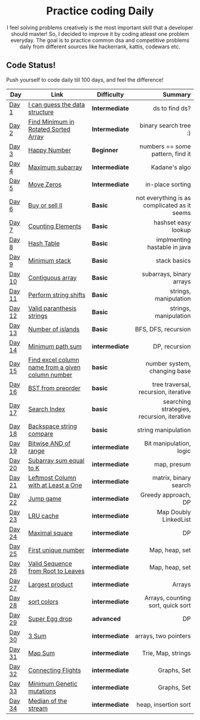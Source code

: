 
<h1 align="center">
  Practice coding Daily
</h1>

<p align="center">
  I feel solving problems creatively is the most important skill that a developer should master! 
  So, I decided to improve it by coding atleast one problem everyday.
  The goal is to practice common dsa and competitive problems daily from different sources like hackerrank, kattis, codewars etc.
</p>


## Code Status!

Push yourself to code daily till 100 days, and feel the difference!

| Day | Link | Difficulty | Summary
| ------------ | ---------- | ----- | -----------: |
| [Day 1](./Each%20day%20code%day!/kattis/find%datastructure/) | [I can guess the data structure](https://open.kattis.com/problems/guessthedatastructure/) | **Intermediate** |ds to find ds?|
| [Day 2](./Each%20day%20code%day!/leetcode/Find%20Minimum%20in%20Rotated%20Sorted%20Array/) | [Find Minimum in Rotated Sorted Array](https://leetcode.com/problems/find-minimum-in-rotated-sorted-array) | **Intermediate** |binary search tree :) |
| [Day 3](./Each%20day%20code%day!/leetcode/Happy%2Number/) | [Happy Number](https://leetcode.com/explore/other/card/30-day-leetcoding-challenge/528/week-1/3284/) | **Beginner** |numbers == some pattern, find it|
| [Day 4](./Each%20day%20code%day!/leetcode/Maximum%20subarray/) | [Maximum subarray](https://leetcode.com/explore/other/card/30-day-leetcoding-challenge/528/week-1/3285/) | **Intermediate** | Kadane's algo |
| [Day 5](./Each%20day%20code%day!/leetcode/Move%20zeros/) | [Move Zeros](https://leetcode.com/explore/other/card/30-day-leetcoding-challenge/528/week-1/3286/) | **Intermediate** | in-place sorting |
| [Day 6](./Each%20day%20code%day!/leetcode/buy%20sell%20II/) | [Buy or sell II](https://leetcode.com/explore/other/card/30-day-leetcoding-challenge/528/week-1/3287/) | **Basic** | not everything is as complicated as it seems |
| [Day 7](./Each%20day%20code%day!/leetcode/counting%20elements/) | [Counting Elements](https://leetcode.com/explore/other/card/30-day-leetcoding-challenge/528/week-1/3288/) | **Basic** | hashset easy lookup |
| [Day 8](./Each%20day%20code%day!/random/Hash%20Table/java) | [Hash Table]() | **Basic** | implmenting hastable in java |
| [Day 9](./Each%20day%20code%day!/leetcode/min%20stack/) | [Minimum stack](https://leetcode.com/explore/challenge/card/30-day-leetcoding-challenge/529/week-2/3292/) | **Basic** | stack basics |
| [Day 10](./Each%20day%20code%day!/leetcode/contiguous%20array/) | [Contiguous array](https://leetcode.com/explore/challenge/card/30-day-leetcoding-challenge/529/week-2/3298/) | **Basic** | subarrays, binary arrays |
| [Day 11](./Each%20day%20code%day!/leetcode/perform%20string%20shifts/) | [Perform string shifts](https://leetcode.com/explore/challenge/card/30-day-leetcoding-challenge/529/week-2/3299/) | **Basic** |strings, manipulation |
| [Day 12](./Each%20day%20code%day!/leetcode/valid%20prth%20strings/) | [Valid paranthesis strings](https://leetcode.com/explore/challenge/card/30-day-leetcoding-challenge/530/week-3/3301/) | **Basic** |strings, manipulation |
| [Day 13](./Each%20day%20code%day!/leetcode/number%20of%20islnds/) | [Number of islands](https://leetcode.com/explore/challenge/card/30-day-leetcoding-challenge/530/week-3/3302/) | **Basic** |BFS, DFS, recursion |
| [Day 14](./Each%20day%20code%day!/leetcode/minimum%20path%20sum/) | [Minimum path sum](https://leetcode.com/explore/challenge/card/30-day-leetcoding-challenge/530/week-3/3303/) | **intermediate** |DP, recursion |
|[Day 15](./Each%20day%20code%day!/random/Excel%20column%20name%20from%20a%20given%20column%20number/) | [Find excel column name from a given column number](https://www.geeksforgeeks.org/find-excel-column-name-given-number/) | **basic** |number system, changing base |
|[Day 16](./Each%20day%20code%day!/random/BST%20from%20preorder/) | [BST from preorder](https://leetcode.com/explore/challenge/card/30-day-leetcoding-challenge/530/week-3/3305/) | **basic** |tree traversal, recursion, iterative |
|[Day 17](./Each%20day%20code%day!/random/Binary%20Search/) | [Search Index](https://leetcode.com/explore/challenge) | **basic** |searching strategies, recursion, iterative |
|[Day 18](./Each%20day%20code%day!/leetcode/backspace%20string%20compare/) | [Backspace string compare](https://leetcode.com/explore/challenge) | **basic** |string manipulation|
|[Day 19](./Each%20day%20code%day!/leetcode/bitwise%20and%20of%20range/) | [Bitwise AND of range](https://leetcode.com/explore/challenge) | **intermediate** |Bit manipulation, logic|
|[Day 20](./Each%20day%20code%day!/leetcode/Subarray%20sum%20equals%20K/) | [Subarray sum equal to K](https://leetcode.com/explore/challenge) | **intermediate** |map, presum|
|[Day 21](./Each%20day%20code%day!/leetcode/Leftmost%20Column%20with%20at%20Least%20a%20One/) | [Leftmost Column with at Least a One](https://leetcode.com/explore/challenge/card/30-day-leetcoding-challenge/530/week-3/3306/) | **intermediate** |matrix, binary search|
|[Day 22](./Each%20day%20code%day!/leetcode/Jump%20game/) | [Jump game](https://leetcode.com/explore/challenge/card/30-day-leetcoding-challenge/531/week-4/3310/) | **intermediate** |Greedy approach, DP|
|[Day 23](./Each%20day%20code%day!/leetcode/LRU%20cache/) | [LRU cache](https://leetcode.com/explore/challenge/card/30-day-leetcoding-challenge/531/week-4/3309/) | **intermediate** |Map Doubly LinkedList|
|[Day 24](./Each%20day%20code%day!/leetcode/Maximal%20square/) | [Maximal square](https://leetcode.com/explore/challenge/card/30-day-leetcoding-challenge/531/week-4/3312/) | **intermediate** |DP|
|[Day 25](./Each%20day%20code%day!/leetcode/First%20unique%20number/) | [First unique number](https://leetcode.com/explore/challenge/card/30-day-leetcoding-challenge/531/week-4/3313/) | **intermediate** |Map, heap, set|
|[Day 26](./Each%20day%20code%day!/leetcode/Valid%20Sequence%20from%20Root%20to%20Leaves/) | [Valid Sequence from Root to Leaves](https://leetcode.com/explore/challenge/card/30-day-leetcoding-challenge/532/week-5/3315/) | **intermediate** |Map, heap, set|
|[Day 27](./Each%20day%20code%day!/leetcode/Valid%20Sequence%20from%20Root%20to%20Leaves/) | [Largest product](https://leetcode.com/explore/challenge/card/30-day-leetcoding-challenge/532/week-5/3315/) | **intermediate** |Arrays|
|[Day 28](./Each%20day%20code%day!/leetcode/sort%20colors/) | [sort colors](https://leetcode.com/problems/sort-colors/) | **intermediate** |Arrays, counting sort, quick sort|
|[Day 29](./Each%20day%20code%day!/leetcode/Egg%20drop/) | [Super Egg drop](https://leetcode.com/problems/super-egg-drop/) | **advanced** |DP|
|[Day 30](./Each%20day%20code%day!/random/Triplet%20sum%20zero/) | [3 Sum](https://leetcode.com/problems/3sum/) | **intermediate** |arrays, two pointers|
|[Day 31](./Each%20day%20code%day!/leetcode/Map%20sum/) | [Map Sum](https://leetcode.com/problems/map-sum-pairs/) | **intermediate** |Trie, Map, strings|
|[Day 32](./Each%20day%20code%day!/random/Graph%20Traversal/) | [Connecting Flights](https://fireship.io/pro/) | **intermediate** |Graphs, Set|
|[Day 33](./Each%20day%20code%day!/random/Min%20mutations/) | [Minimum Genetic mutations](https://leetcode.com/problems/minimum-genetic-mutation/) | **intermediate** |Graphs, Set|
|[Day 34](./Each%20day%20code%day!/leetcode/Median%20of%20stream/) | [Median of the stream](https://leetcode.com/problems/find-median-from-data-stream/) | **intermediate** |heap, insertion sort|
